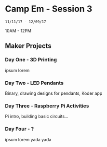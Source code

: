 # Camp Em - Session 3  

`11/11/17 - 12/09/17`  

10AM - 12PM  

## Maker Projects  

### Day One - 3D Printing  

ipsum lorem  

### Day Two - LED Pendants  

Binary, drawing designs for pendants, Koder app  

### Day Three - Raspberry Pi Activities  

Pi intro, building basic circuits...  

### Day Four - ?  

ipsum lorem yada yada  

